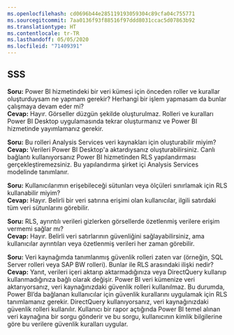```yaml
---
ms.openlocfilehash: cd0696b44e285119193059304c89cfa04c755771
ms.sourcegitcommit: 7aa0136f93f88516f97ddd8031ccac5d07863b92
ms.translationtype: HT
ms.contentlocale: tr-TR
ms.lasthandoff: 05/05/2020
ms.locfileid: "71409391"
---
```

## <a name="faq"></a>SSS
**Soru:** Power BI hizmetindeki bir veri kümesi için önceden roller ve kurallar oluşturduysam ne yapmam gerekir? Herhangi bir işlem yapmasam da bunlar çalışmaya devam eder mi?  
**Cevap:** Hayır. Görseller düzgün şekilde oluşturulmaz. Rolleri ve kuralları Power BI Desktop uygulamasında tekrar oluşturmanız ve Power BI hizmetinde yayımlamanız gerekir.

**Soru:** Bu rolleri Analysis Services veri kaynakları için oluşturabilir miyim?  
**Cevap:** Verileri Power BI Desktop'a aktardıysanız oluşturabilirsiniz. Canlı bağlantı kullanıyorsanız Power BI hizmetinden RLS yapılandırması gerçekleştiremezsiniz. Bu yapılandırma şirket içi Analysis Services modelinde tanımlanır.

**Soru:** Kullanıcılarımın erişebileceği sütunları veya ölçüleri sınırlamak için RLS kullanabilir miyim?  
**Cevap:** Hayır. Belirli bir veri satırına erişimi olan kullanıcılar, ilgili satırdaki tüm veri sütunlarını görebilir.

**Soru:** RLS, ayrıntılı verileri gizlerken görsellerde özetlenmiş verilere erişim vermemi sağlar mı?  
**Cevap:** Hayır. Belirli veri satırlarının güvenliğini sağlayabilirsiniz, ama kullanıcılar ayrıntıları veya özetlenmiş verileri her zaman görebilir.

**Soru:** Veri kaynağımda tanımlanmış güvenlik rolleri zaten var (örneğin, SQL Server rolleri veya SAP BW rolleri). Bunlar ile RLS arasındaki ilişki nedir?  
**Cevap:** Yanıt, verileri içeri aktarıp aktarmadığınıza veya DirectQuery kullanıp kullanmadığınıza bağlı olarak değişir. Power BI veri kümenize veri aktarıyorsanız, veri kaynağınızdaki güvenlik rolleri kullanılmaz. Bu durumda, Power BI’da bağlanan kullanıcılar için güvenlik kurallarını uygulamak için RLS tanımlamanız gerekir. DirectQuery kullanıyorsanız, veri kaynağınızdaki güvenlik rolleri kullanılır. Kullanıcı bir rapor açtığında Power BI temel alınan veri kaynağına bir sorgu gönderir ve bu sorgu, kullanıcının kimlik bilgilerine göre bu verilere güvenlik kuralları uygular.
